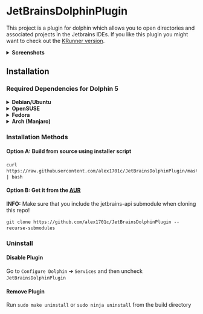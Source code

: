 # JetBrainsDolphinPlugin
This project is a plugin for dolphin which allows you to open directories and associated projects in the Jetbrains IDEs.
If you like this plugin you might want to check out the [KRunner version](https://github.com/alex1701c/JetBrainsRunner).

<details>
<summary><b>Screenshots</b></summary>

#### Submenu for normal folders
![Available CLion projects](https://raw.githubusercontent.com/alex1701c/Screenshots/master/JetBrainsDolphinPlugin/not_a_project.png)

#### Project folder
![Available CLion projects](https://raw.githubusercontent.com/alex1701c/Screenshots/master/JetBrainsDolphinPlugin/clion_project.png)

</details>

## Installation

### Required Dependencies for Dolphin 5

<details>
<summary><b>Debian/Ubuntu</b></summary>

Plasma5:  
```bash install-ubuntu-plasma5
sudo apt install cmake extra-cmake-modules build-essential libkf5kio-dev
```
Plasma6:  
```bash install-ubuntu-plasma6
sudo apt install cmake extra-cmake-modules build-essential libkf6kio-dev
```
  
</details>

<details>
<summary><b>OpenSUSE</b></summary>

Plasma5:  
```bash install-opensuse-plasma5
sudo zypper install cmake extra-cmake-modules kio-devel
```
Plasma6:  
```bash install-opensuse-plasma6
sudo zypper install cmake extra-cmake-modules kf6-kio-devel
```
  
</details>

<details>
<summary><b>Fedora</b></summary>

Plasma5:  
```bash install-fedora-plasma5
sudo dnf install cmake extra-cmake-modules kf5-kio-devel
```
Plasma6:  
```bash install-fedora-plasma6
sudo dnf install cmake extra-cmake-modules kf6-kio-devel
```
  
</details>

<details>
<summary><b>Arch (Manjaro)</b></summary>
  
```shell
sudo pacman -S cmake extra-cmake-modules kio
```
  
</details>

### Installation Methods

#### Option A: Build from source using installer script

```shell
curl https://raw.githubusercontent.com/alex1701c/JetBrainsDolphinPlugin/master/install.sh | bash
```

#### Option B: Get it from the [AUR](https://aur.archlinux.org/packages/kf5-servicemenus-jetbrains-dolphin-plugin-git)

**INFO:** Make sure that you include the jetbrains-api submodule when cloning this repo!
```shell
git clone https://github.com/alex1701c/JetBrainsDolphinPlugin --recurse-submodules
```


### Uninstall

#### Disable Plugin
Go to `Configure Dolphin` ➔ `Services` and then uncheck `JetBrainsDolphinPlugin`
#### Remove Plugin
Run `sudo make uninstall` or `sudo ninja uninstall` from the build directory
